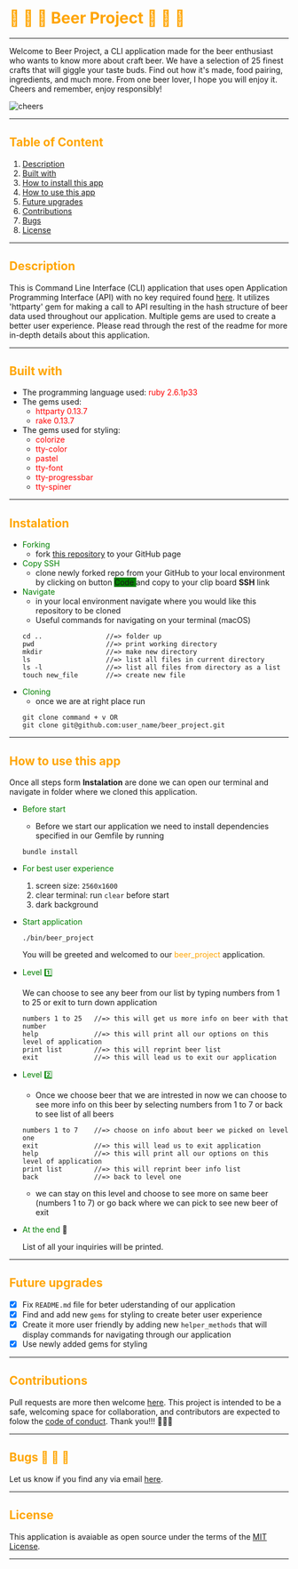 # <div ><spam style="color: orange; align: center">🍺 🍺 🍺 Beer Project 🍺 🍺 🍺</spam></div>

---

Welcome to Beer Project, a CLI application made for the beer enthusiast who wants to know more about craft beer. We have a selection of 25 finest crafts that will giggle your taste buds.  Find out how it's made, food pairing, ingredients, and much more. From one beer lover, I hope you will enjoy it. Cheers and remember, enjoy responsibly!

![cheers](https://media.giphy.com/media/3o7TKKdv1vyUpyFLva/giphy.gif)

---

## <spam style="color: orange">Table of Content</spam>

1. [Description](#description)
2. [Built with](#built-with)
3. [How to install this app](#instalation)
4. [How to use this app](#how-to-use-this-app)
5. [Future upgrades](#future-upgrades)
6. [Contributions](#Contributions)
7. [Bugs](#bugs)
8. [License](#license)

---

## <spam style="color: orange">Description</spam>

This is Command Line Interface (CLI) application that uses open Application Programming Interface (API) with no key required found [here](https://api.punkapi.com/v2/beers). It utilizes 'httparty' gem for making a call to API resulting in the hash structure of beer data used throughout our application. Multiple gems are used to create a better user experience. Please read through the rest of the readme for more in-depth details about this application.

---
## <spam style="color: orange">Built with</spam>

- The programming language used: <spam style="color:red">ruby 2.6.1p33<spam/>
- The gems used: 
  - <spam style="color:red">httparty 0.13.7<spam/>
  - <spam style="color:red"> rake 0.13.7<spam/>
- The gems used for styling: 
  - <spam style="color:red">colorize<spam/>
  - <spam style="color:red">tty-color<spam/>
  - <spam style="color:red">pastel<spam/>
  - <spam style="color:red">tty-font<spam/>
  - <spam style="color:red">tty-progressbar<spam/>
  - <spam style="color:red">tty-spiner<spam/>
  
---

## <spam style="color: orange">Instalation</spam>

- <spam style="color: green">Forking</spam>
  - fork [this repository](https://github.com/zicna/beer_project.git) to your GitHub page
- <spam style="color: green">Copy SSH</spam>
  - clone newly forked repo from your GitHub to your local environment by clicking on button <spam style="background-color: green"> Code </spam> and copy to your clip board **SSH** link
- <spam style="color: green">Navigate</spam>
  - in your local environment navigate where you would like this repository to be cloned
  - Useful commands for navigating on your terminal (macOS)
  ```
  cd ..                //=> folder up
  pwd                  //=> print working directory
  mkdir                //=> make new directory
  ls                   //=> list all files in current directory
  ls -l                //=> list all files from directory as a list
  touch new_file       //=> create new file
  ```
- <spam style="color: green">Cloning</spam>
  - once we are at right place run
  ```
  git clone command + v OR
  git clone git@github.com:user_name/beer_project.git
  ```

---

## <spam style="color: orange">How to use this app</spam>

Once all steps form **Instalation** are done we can open our terminal and navigate in folder where we cloned this application.


- <spam style="color:green">Before start<spam/>
  - Before we start our application we need to install dependencies specified in our Gemfile by running
  ```
  bundle install
  ```

- <spam style="color:green">For best user experience<spam/>
  1. screen size: `2560x1600`
  2. clear terminal: run `clear` before start
  3. dark background

- <spam style="color:green">Start application<spam/>
  ```
  ./bin/beer_project
  ```

  You will be greeted and welcomed to our <spam style="color: orange">beer_project</spam> application.
- <spam style="color:green">Level 1️⃣ </spam>

  We can choose to see any beer from our list by typing numbers from 1 to 25 or exit to turn down application
  ```
  numbers 1 to 25   //=> this will get us more info on beer with that number
  help              //=> this will print all our options on this level of application
  print list        //=> this will reprint beer list
  exit              //=> this will lead us to exit our application
  ```
- <spam style="color:green">Level 2️⃣</spam>

  - Once we choose beer that we are intrested in now we can choose to see more info on this beer by selecting numbers from 1 to 7 or back to see list of all beers

  ```
  numbers 1 to 7    //=> choose on info about beer we picked on level one
  exit              //=> this will lead us to exit application 
  help              //=> this will print all our options on this level of application
  print list        //=> this will reprint beer info list
  back              //=> back to level one
  ```

  - we can stay on this level and choose to see more on same beer (numbers 1 to 7) or go back where we can pick to see new beer of exit

- <spam style="color:green">At the end </spam> 🥲
  
  List of all your inquiries will be printed.

---

## <spam style="color: orange">Future upgrades</spam>

- [x] Fix `README.md` file for beter uderstanding of our application
- [x] Find and add new `gems` for styling to create beter user experience
- [x] Create it more user friendly by adding new `helper_methods` that will display commands for navigating through our application
- [x] Use newly added gems for styling

---

## <spam style="color:orange">Contributions</spam>

Pull requests are more then welcome [here](https://github.com/zicna/beer_project). This project is intended to be a safe, welcoming space for collaboration, and contributors are expected to folow the [code of conduct](https://github.com/zicna/beer_project/blob/master/CODE_OF_CONDUCT.md). Thank you!!! 🙏🙏🙏

---

## <spam style="color: orange">Bugs 🐛 🐛 🐛</spam>

Let us know if you find any via email <a href="mailto:zivkovicmilan1987@gmail.com">here</a>.

---

## <spam style="color: orange">License</spam>

This application is avaiable as open source under the terms of the [MIT License](LICENSE).

---

<!-- <spam style="color: orange">Hello</spam>
<spam style="color: green">Hello</spam>
<spam style="color: red">Hello</spam>
<spam style="color: yellow">Hello</spam> -->

